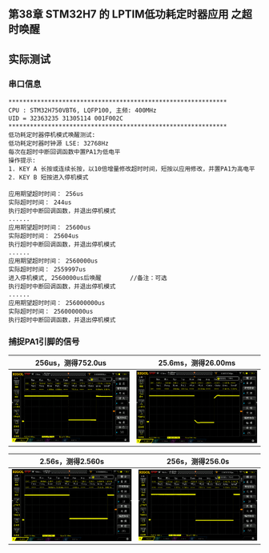 ## 第38章 STM32H7 的 LPTIM低功耗定时器应用 之超时唤醒

## 实际测试

### 串口信息

```
*************************************************************
CPU : STM32H750VBT6, LQFP100, 主频: 400MHz
UID = 32363235 31305114 001F002C
*************************************************************
低功耗定时器停机模式唤醒测试:
低功耗定时器时钟源 LSE: 32768Hz
每次在超时中断回调函数中置PA1为低电平
操作提示:
1. KEY A 长按或连续长按，以10倍增量修改超时时间，短按以应用修改，并置PA1为高电平
2. KEY B 短按进入停机模式

应用期望超时时间： 256us
实际超时时间： 244us
执行超时中断回调函数，并退出停机模式
......
应用期望超时时间： 25600us
实际超时时间： 25604us
执行超时中断回调函数，并退出停机模式
......
应用期望超时时间： 2560000us
实际超时时间： 2559997us
进入停机模式, 2560000us后唤醒		//备注：可选
执行超时中断回调函数，并退出停机模式
......
应用期望超时时间： 256000000us
实际超时时间： 256000000us
执行超时中断回调函数，并退出停机模式
```

### 捕捉PA1引脚的信号

| 256us，测得752.0us                                   | 25.6ms，测得26.00ms                                    |
| ---------------------------------------------------- | ------------------------------------------------------ |
| ![设置256us_实际抓波](Images/设置256us_实际抓波.png) | ![设置25.6ms_实际抓波](Images/设置25.6ms_实际抓波.png) |

| 2.56s，测得2.560s                                    | 256s，测得256.0s                                   |
| ---------------------------------------------------- | -------------------------------------------------- |
| ![设置2.56s_实际抓波](Images/设置2.56s_实际抓波.png) | ![设置256s_实际抓波](Images/设置256s_实际抓波.png) |
